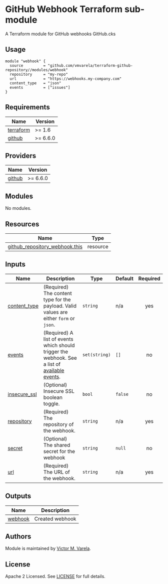 # GitHub Webhook Terraform sub-module

A Terraform module for GitHub webhooks GitHub.cks

## Usage

```hcl
module "webhook" {
  source         = "github.com/vmvarela/terraform-github-repository//modules/webhook"
  repository     = "my-repo"
  url            = "https://webhooks.my-company.com"
  content_type   = "json"
  events         = ["issues"]
}
```

<!-- BEGIN_TF_DOCS -->
## Requirements

| Name | Version |
|------|---------|
| <a name="requirement_terraform"></a> [terraform](#requirement\_terraform) | >= 1.6 |
| <a name="requirement_github"></a> [github](#requirement\_github) | >= 6.6.0 |

## Providers

| Name | Version |
|------|---------|
| <a name="provider_github"></a> [github](#provider\_github) | >= 6.6.0 |

## Modules

No modules.

## Resources

| Name | Type |
|------|------|
| [github_repository_webhook.this](https://registry.terraform.io/providers/integrations/github/latest/docs/resources/repository_webhook) | resource |

## Inputs

| Name | Description | Type | Default | Required |
|------|-------------|------|---------|:--------:|
| <a name="input_content_type"></a> [content\_type](#input\_content\_type) | (Required) The content type for the payload. Valid values are either `form` or `json`. | `string` | n/a | yes |
| <a name="input_events"></a> [events](#input\_events) | (Required) A list of events which should trigger the webhook. See a list of [available events](https://docs.github.com/es/webhooks/webhook-events-and-payloads). | `set(string)` | `[]` | no |
| <a name="input_insecure_ssl"></a> [insecure\_ssl](#input\_insecure\_ssl) | (Optional) Insecure SSL boolean toggle. | `bool` | `false` | no |
| <a name="input_repository"></a> [repository](#input\_repository) | (Required) The repository of the webhook. | `string` | n/a | yes |
| <a name="input_secret"></a> [secret](#input\_secret) | (Optional) The shared secret for the webhook | `string` | `null` | no |
| <a name="input_url"></a> [url](#input\_url) | (Required) The URL of the webhook. | `string` | n/a | yes |

## Outputs

| Name | Description |
|------|-------------|
| <a name="output_webhook"></a> [webhook](#output\_webhook) | Created webhook |
<!-- END_TF_DOCS -->

## Authors

Module is maintained by [Victor M. Varela](https://github.com/vmvarela).

## License

Apache 2 Licensed. See [LICENSE](https://github.com/vmvarela/terraform-github-repository/tree/master/LICENSE) for full details.

